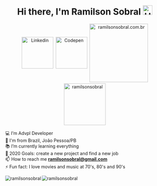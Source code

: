 <h1 align="center">Hi there, I'm Ramilson Sobral <img alt="Hi There!" width="30px" src="https://camo.githubusercontent.com/35d3d11359a49bf12aebb834cc13fd81b95eff4e/68747470733a2f2f6d656469612e67697068792e636f6d2f6d656469612f6876524a434c467a6361737252346961377a2f67697068792e676966"/></h1>

<p align="center">
<a href="https://www.linkedin.com/in/ramilsonsobral/" target="blank" alt="linkedin"><img align="center" style="margin: 2px" width="100px" alt="Linkedin" src="https://img.shields.io/badge/Linkedin-%230077B5.svg?&style=flat-square&logo=linkedin&logoColor=white" /></a>
<a href="https://codepen.io/ramilsonsobral/" target="blank" alt="codepen"><img align="center" style="margin: 2px" width="100px" alt="Codepen" src="https://img.shields.io/badge/Codepen-%23000000.svg?&style=flat-square&logo=codepen&logoColor=white" /></a>
<a href="https://ramilsonsobral.com.br/" target="blank" alt="ramilsonsobral.com.br"><img align="center" style="margin: 2px" width="185px" alt="ramilsonsobral.com.br" src="https://img.shields.io/badge/🌐 ramilsonsobral.com.br-%2324292e.svg?&style=flat-square&logo=&logoColor=white" /></a>
<img align="center" style="margin: 2px" width="132px" src="https://komarev.com/ghpvc/?username=ramilsonsobral&style=flat-square" alt="ramilsonsobral"/>
</p>

💻 I’m Advpl Developer<br>
🏡 I'm from Brazil, João Pessoa/PB <br>
📚 I’m currently learning everything <br>
🥅 2020 Goals: create a new project and find a new job <br>
📫 How to reach me **ramilsonsobral@gmail.com** <br>
⚡ Fun fact: I love movies and music at 70's, 80's and 90's<br>

<p align="center">
<img align="left" src="https://github-readme-stats.vercel.app/api/top-langs/?username=juniorsobral" alt="ramilsonsobral" />
<img align="left" src="https://github-readme-stats.vercel.app/api?username=juniorsobral&show_icons=true" alt="ramilsonsobral" />
</p>
